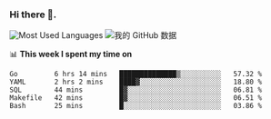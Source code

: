 ### Hi there 👋. 

<!-- **runtu666/runtu666** is a ✨ _special_ ✨ repository because its `README.md` (this file) appears on your GitHub profile. -->


![Most Used Languages](https://github-readme-stats.vercel.app/api/top-langs/?username=runtu666&theme=cobalt&layout=compact&hide=javascript,html)
![我的 GitHub 数据](https://github-readme-stats.vercel.app/api?username=runtu666&show_icons=true&theme=cobalt&count_private=true&line_height=20)


📊 **This week I spent my time on**
<!--START_SECTION:waka-->
```text
Go         6 hrs 14 mins   ██████████████▒░░░░░░░░░░   57.32 % 
YAML       2 hrs 2 mins    ████▓░░░░░░░░░░░░░░░░░░░░   18.80 % 
SQL        44 mins         █▓░░░░░░░░░░░░░░░░░░░░░░░   06.81 % 
Makefile   42 mins         █▓░░░░░░░░░░░░░░░░░░░░░░░   06.51 % 
Bash       25 mins         █░░░░░░░░░░░░░░░░░░░░░░░░   03.86 % 
```
<!--END_SECTION:waka-->


[comment]: <> (Here are some ideas to get you started:)

[comment]: <> (- 🔭 I’m currently working on tal)

[comment]: <> (- 🌱 I’m currently learning devops)

[comment]: <> (- 👯 I’m looking to collaborate on ...)

[comment]: <> (- 🤔 I’m looking for help with ...)

[comment]: <> (- 💬 Ask me about ...)

[comment]: <> (- 📫 How to reach me: ...)

[comment]: <> (- 😄 Pronouns: ...)

[comment]: <> (- ⚡ Fun fact: ...)
